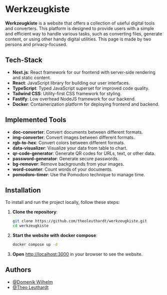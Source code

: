 # Werkzeugkiste

**Werkzeugkiste** is a website that offers a collection of useful digital tools and converters.
This platform is designed to provide users with a simple and efficient way to handle various tasks, such as converting
files, generate content, or using other handy digital utilities. This page is made by two persons and privacy-focused.

## Tech-Stack

- **Next.js**: React framework for our frontend with server-side rendering and static content.
- **React**: JavaScript library for building our user interfaces.
- **TypeScript**: Typed JavaScript superset for improved code quality.
- **Tailwind CSS**: Utility-first CSS framework for styling.
- **Fastify**: Low overhead NodeJS framework for our backend.
- **Docker**: Containerization platform for deploying frontend and backend.

## Implemented Tools

- **doc-converter**: Convert documents between different formats.
- **img-converter**: Convert images between different formats.
- **rgb-to-hex**: Convert colors between different formats.
- **data-visualizer**: Visualize your data from table to chart.
- **qr-code-generator**: Generate QR codes for URLs, text, or other data.
- **password-generator**: Generate secure passwords.
- **bg-remover**: Remove backgrounds from your images.
- **word-counter**: Count words of your documents.
- **pomodoro-timer**: Use the Pomodoro technique to manage time.

## Installation

To install and run the project locally, follow these steps:

1. **Clone the repository**:
   ```bash
   git clone https://github.com/theoleuthardt/werkzeugkiste.git
   cd werkzeugkiste
   ```

2. **Start the website with docker compose**:

   ```bash
   docker compose up -d
   ```

3. **Open** [http://localhost:3000](http://localhost:3000) in your browser to see the website.

## Authors

- [@Domenik Wilhelm](https://www.github.com/AuriomTex)
- [@Theo Leuthardt](https://www.github.com/theoleuthardt)
